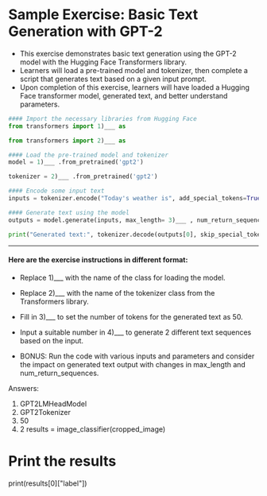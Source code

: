 # Sample Exercise: Basic Text Generation with GPT-2

- This exercise demonstrates basic text generation using the GPT-2 model with the Hugging Face Transformers library. 
- Learners will load a pre-trained model and tokenizer, then complete a script that generates text based on a given input prompt. 
- Upon completion of this exercise, learners will have loaded a Hugging Face transformer model, generated text, and better understand parameters.

```python
#### Import the necessary libraries from Hugging Face
from transformers import 1)___ as

from transformers import 2)___ as

#### Load the pre-trained model and tokenizer
model = 1)___ .from_pretrained('gpt2')

tokenizer = 2)___ .from_pretrained('gpt2')

#### Encode some input text
inputs = tokenizer.encode("Today's weather is", add_special_tokens=True, return_tensors='pt')

#### Generate text using the model
outputs = model.generate(inputs, max_length= 3)___ , num_return_sequences= 4)___)

print("Generated text:", tokenizer.decode(outputs[0], skip_special_tokens=True))
```
***
#### Here are the exercise instructions in different format:
- Replace 1)___ with the name of the class for loading the model.
  
- Replace 2)___ with the name of the tokenizer class from the Transformers library.
  
- Fill in 3)___ to set the number of tokens for the generated text as 50.
  
- Input a suitable number in 4)___ to generate 2 different text sequences based on the input.
  
- BONUS: Run the code with various inputs and parameters and consider the impact on generated text output with changes in max_length and num_return_sequences.

Answers:
1) GPT2LMHeadModel
2) GPT2Tokenizer
3) 50
4) 2
results = image_classifier(cropped_image)

# Print the results
print(results[0]["label"])
```


